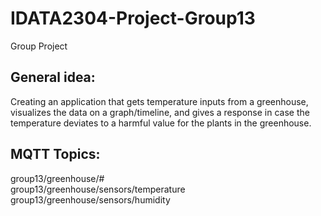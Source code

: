# IDATA2304-Project-Group13
Group Project
 
## General idea:
Creating an application that gets temperature inputs from a greenhouse, visualizes the data on a graph/timeline, and gives a response in case the temperature deviates to a harmful value for the plants in the greenhouse.

## MQTT Topics:
group13/greenhouse/#\
group13/greenhouse/sensors/temperature
group13/greenhouse/sensors/humidity